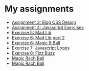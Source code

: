 <html>
<head>
	<meta charset="utf-8">
</head>

<body>
	<h1>My assignments</h1>
	<ul>
   		<li><a href="A3/home.html">Assignment 3: Blog CSS Design</a></li>
		<li><a href="Assign4/index.html">Assignment 4: Javascript Exercises</a></li>
		<li><a href="Exercise5/index.html">Exercise 5: Mad Lib</a></li>
		<li><a href="Exercise6/index.html">Exercise 6: Mad Lib part 2</a></li>
		<li><a href="Exercise6FT/index.html">Exercise 6: Magic 8 Ball</a></li>
		<li><a href="Exercise7/index.html">Exercise 7: Javascript Loops</a></li>
		<li><a href="Exercise8/index.html">Exercise 8: Fizz Buzz</a></li>
		<li><a href="MagicRachBall/index.html">Magic Rach Ball</a></li>
		<li><a href="DiceGame/Throw.html">Magic Rach Ball</a></li>
   	</ul>
</body>
</html>
